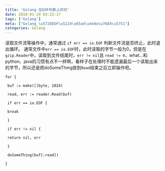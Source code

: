 ```yaml
---
title: 'Golang 在EOF判断上的坑'
date: 2018-01-29 03:22:17
tags: ['Golang']
meta: ["Golang \u5728EOF\u5224\u65ad\u4e0a\u7684\u5751"]
categories: Golang
---
```


读取文件流等操作中，通常通过 `if err == io.EOF` 判断文件流是否终止，此时退出循环。
通常文件中`err == io.EOF`时，此时读取的字节一般为0，但是在`gzip.Reader`中，读取到文件结尾时，`err != nil`且 `read != 0`，what...和python、java的习惯有点不一样啊，看样子在处理时不能遗漏最后一个读取出来的字节，所以还是把doSomeThing放到`Read`结束之后立即操作吧。

<!-- more -->

```golang
for {

 buf := make([]byte, 1024)

 read, err := reader.Read(buf)

 if err == io.EOF {

 break

 }

 if err != nil {

 return nil, err

 }

 doSomeThing(buf[:read])

}
```
